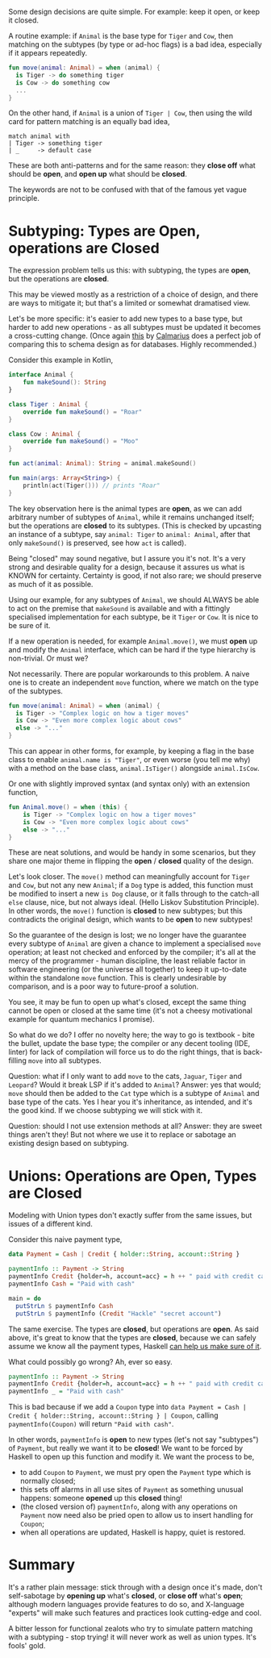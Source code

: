 Some design decisions are quite simple. For example: keep it open, or keep it closed.

A routine example: if `Animal` is the base type for `Tiger` and `Cow`, then matching on the subtypes (by type or ad-hoc flags) is a bad idea, especially if it appears repeatedly.

```Kotlin
fun move(animal: Animal) = when (animal) {
  is Tiger -> do something tiger
  is Cow -> do something cow
  ...
}
```

On the other hand, if `Animal` is a union of `Tiger | Cow`, then using the wild card for pattern matching is an equally bad idea,

```F#
match animal with
| Tiger -> something tiger
| _     -> default case 

```

These are both anti-patterns and for the same reason: they **close off** what should be **open**, and **open up** what should be **closed**.

The keywords are not to be confused with that of the famous yet vague principle.

# Subtyping: Types are Open, operations are Closed

The expression problem tells us this: with subtyping, the types are **open**, but the operations are **closed**.

This may be viewed mostly as a restriction of a choice of design, and there are ways to mitigate it; but that's a limited or somewhat dramatised view.

Let's be more specific: it's easier to add new types to a base type, but harder to add new operations - as all subtypes must be updated it becomes a cross-cutting change. (Once again [this](https://stackoverflow.com/a/22180495/4687081) by [Calmarius](https://stackoverflow.com/users/58805/calmarius) does a perfect job of comparing this to schema design as for databases. Highly recommended.)

Consider this example in Kotlin,

```Kotlin
interface Animal {
    fun makeSound(): String
}

class Tiger : Animal {
    override fun makeSound() = "Roar"
}

class Cow : Animal {
    override fun makeSound() = "Moo"
}

fun act(animal: Animal): String = animal.makeSound()

fun main(args: Array<String>) {
    println(act(Tiger())) // prints "Roar"
}
```

The key observation here is the animal types are **open**, as we can add arbitrary number of subtypes of `Animal`, while it remains unchanged itself; but the operations are **closed** to its subtypes. (This is checked by upcasting an instance of a subtype, say `animal: Tiger` to `animal: Animal`, after that only `makeSound()` is preserved, see how `act` is called).

Being "closed" may sound negative, but I assure you it's not. It's a very strong and desirable quality for a design, because it assures us what is KNOWN for certainty. Certainty is good, if not also rare; we should preserve as much of it as possible.

Using our example, for any subtypes of `Animal`, we should ALWAYS be able to act on the premise that `makeSound` is available and with a fittingly specialised implementation for each subtype, be it `Tiger` or `Cow`. It is nice to be sure of it.

If a new operation is needed, for example `Animal.move()`, we must **open** up and modify the `Animal` interface, which can be hard if the type hierarchy is non-trivial. Or must we?

Not necessarily. There are popular workarounds to this problem. A naive one is to create an independent `move` function, where we match on the type of the subtypes.

```Kotlin
fun move(animal: Animal) = when (animal) {
  is Tiger -> "Complex logic on how a tiger moves"
  is Cow -> "Even more complex logic about cows"
  else -> "..."
}
```

This can appear in other forms, for example, by keeping a flag in the base class to enable `animal.name is "Tiger"`, or even worse (you tell me why) with a method on the base class, `animal.IsTiger()` alongside `animal.IsCow`.

Or one with slightly improved syntax (and syntax only) with an extension function,

```Kotlin
fun Animal.move() = when (this) {
    is Tiger -> "Complex logic on how a tiger moves"
    is Cow -> "Even more complex logic about cows"
    else -> "..."
}
```

These are neat solutions, and would be handy in some scenarios, but they share one major theme in flipping the **open** / **closed** quality of the design. 

Let's look closer. The `move()` method can meaningfully account for `Tiger` and `Cow`, but not any new `Animal`; if a `Dog` type is added, this function must be modified to insert a new `is Dog` clause, or it falls through to the catch-all `else` clause, nice, but not always ideal. (Hello Liskov Substitution Principle). In other words, the `move()` function is **closed** to new subtypes; but this contradicts the original design, which wants to be **open** to new subtypes! 

So the guarantee of the design is lost; we no longer have the guarantee every subtype of `Animal` are given a chance to implement a specialised `move` operation; at least not checked and enforced by the compiler; it's all at the mercy of the programmer - human discipline, the least reliable factor in software engineering (or the universe all together) to keep it up-to-date within the standalone `move` function. This is clearly undesirable by comparison, and is a poor way to future-proof a solution.

You see, it may be fun to open up what's closed, except the same thing cannot be open or closed at the same time (it's not a cheesy motivational example for quantum mechanics I promise).

So what do we do? I offer no novelty here; the way to go is textbook - bite the bullet, update the base type; the compiler or any decent tooling (IDE, linter) for lack of compilation will force us to do the right things, that is back-filling `move` into all subtypes.

Question: what if I only want to add `move` to the cats, `Jaguar`, `Tiger` and `Leopard`? Would it break LSP if it's added to `Animal`?
Answer: yes that would; `move` should then be added to the `Cat` type which is a subtype of `Animal` and base type of the cats. Yes I hear you it's inheritance, as intended, and it's the good kind. If we choose subtyping we will stick with it.

Question: should I not use extension methods at all?
Answer: they are sweet things aren't they! But not where we use it to replace or sabotage an existing design based on subtyping.

# Unions: Operations are Open, Types are Closed

Modeling with Union types don't exactly suffer from the same issues, but issues of a different kind.

Consider this naive payment type,

```Haskell
data Payment = Cash | Credit { holder::String, account::String }

paymentInfo :: Payment -> String
paymentInfo Credit {holder=h, account=acc} = h ++ " paid with credit card"
paymentInfo Cash = "Paid with cash"

main = do
  putStrLn $ paymentInfo Cash
  putStrLn $ paymentInfo (Credit "Hackle" "secret account")
```

The same exercise. The types are **closed**, but operations are **open**. As said above, it's great to know that the types are **closed**, because we can safely assume we know all the payment types, Haskell [can help us make sure of it](https://stackoverflow.com/a/31866408/4687081). 

What could possibly go wrong? Ah, ever so easy.

```Haskell
paymentInfo :: Payment -> String
paymentInfo Credit {holder=h, account=acc} = h ++ " paid with credit card"
paymentInfo _ = "Paid with cash"
```

This is bad because if we add a `Coupon` type into `data Payment = Cash | Credit { holder::String, account::String } | Coupon`, calling `paymentInfo(Coupon)` will return `"Paid with cash"`.

In other words, `paymentInfo` is **open** to new types (let's not say "subtypes") of `Payment`, but really we want it to be **closed**! We want to be forced by Haskell to open up this function and modify it. We want the process to be,

* to add `Coupon` to `Payment`,  we must pry open the `Payment` type which is normally closed; 
* this sets off alarms in all use sites of `Payment` as something unusual happens: someone **opened** up this **closed** thing!
* (the closed version of) `paymentInfo`, along with any operations on `Payment` now need also be pried open to allow us to insert handling for `Coupon`;
* when all operations are updated, Haskell is happy, quiet is restored.

# Summary

It's a rather plain message: stick through with a design once it's made, don't self-sabotage by **opening up** what's **closed**, or **close off** what's **open**; although modern languages provide features to do so, and X-language "experts" will make such features and practices look cutting-edge and cool.

A bitter lesson for functional zealots who try to simulate pattern matching with a subtyping - stop trying! it will never work as well as union types. It's fools' gold.